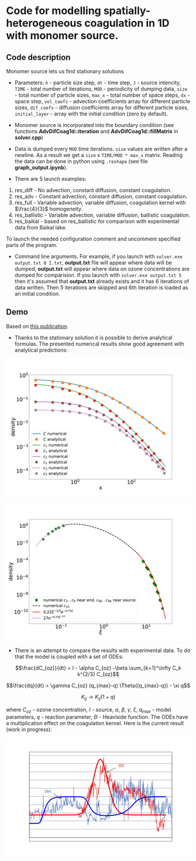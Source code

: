 # Code for modelling spatially-heterogeneous coagulation in 1D with monomer source.

## Code description

Monomer source lets us find stationary solutions

* Parameters:
`h` - particle size step, 
`dt` - time step, 
`J` - source intencity, 
`TIME` - total number of iterations, 
`MOD` - periodicity of dumping data,
`size` - total number of particle sizes, 
`max_x` - total number of space steps, 
`dx` - space step, 
`vel_coefs` - advection coefficients array for different particle sizes, 
`dif_coefs` - diffusion coefficients array for different particle sizes, 
`initial_layer` - array with the initial condition (zero by default).

* Monomer source is incorporated into the boundary condition (see functions **AdvDifCoag1d::iteration** and **AdvDifCoag1d::fillMatrix** in __solver.cpp__)

* Data is dumped every `MOD` time iterations. `size` values are written after a newline. As a result we get a `size` x `TIME/MOD * max_x` matrix. Reading the data can be done in python using `.reshape` (see file __graph_output.ipynb__).

* There are 5 launch examples:
1. res_diff - No advection, constant diffusion, constant coagulation.
2. res_adv - Constant advection, constant diffusion, constant coagulation.
3. res_full - Variable advection, variable diffusion, coagulation kernel with $\frac{4}{3}$ homogeneity.
4. res_ballistic - Variable advection, variable diffusion, ballistic coagulation.
5. res_baikal - based on res_ballistic for comparison with experimental data from Baikal lake.

To launch the needed configuration comment and uncomment specified parts of the program.

* Command line arguments. For example, if you launch with `solver.exe output.txt 0 I.txt`, __output.txt__ file will appear where data will be dumped, __output.txt__ will appear where data on ozone concentrations are dumped for comparision. If you launch with `solver.exe output.txt 5` then it's assumed that __output.txt__ already exists and it has 6 iterations of data written. Then 5 iterations are skipped and 6th iteration is loaded as an initial condition.

## Demo

Based on [this publication](https://iopscience.iop.org/article/10.1088/1751-8121/ac711a/meta).

* Thanks to the stationary solution it is possible to derive analytical formulas. The presented numerical results show good agreement with analytical predictions:

![Fig1.jpg](/Fig1.jpg)

![Fig4.jpg](/Fig4.jpg)

* There is an attempt to compare the results with experimental data. To do that the model is coupled with a set of ODEs:

$$\frac{dC_{oz}}{dt} = I - \alpha C_{oz} -\beta \sum_{k=1}^\infty C_k k^{2/3} C_{oz}$$

$$\frac{dq}{dt} = \gamma C_{oz} (q_{max}-q) \Theta((q_{max}-q)) - \xi q$$

$$K_{ij} \rightarrow K_{ij}(1+q)$$

where $C_{oz}$ - ozone concentration, $I$ - source, $\alpha$, $\beta$, $\gamma$,  $\xi$, $q_{max}$ - model parameters, $q$ - reaction parameter, $\Theta$ - Heaviside function. The ODEs have a multiplication effect on the coagulation kernel. Here is the current result (work in progress):

![map.jpg](/map.jpg)


